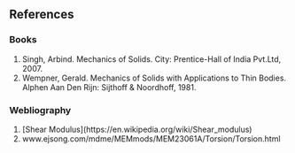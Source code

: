 ## References

### Books
<ol>
<li>Singh, Arbind. Mechanics of Solids. City: Prentice-Hall of India Pvt.Ltd, 2007.</li>
<li>Wempner, Gerald. Mechanics of Solids with Applications to Thin Bodies. Alphen Aan Den Rijn: Sijthoff & Noordhoff, 1981. </li>
</ol>

### Webliography

<ol>
<li>[Shear Modulus](https://en.wikipedia.org/wiki/Shear_modulus)</li>
<li>www.ejsong.com/mdme/MEMmods/MEM23061A/Torsion/Torsion.html</li>
</ol>
